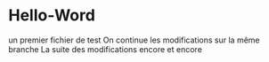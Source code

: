 # Hello-Word
un premier fichier de test
On continue les modifications sur la même branche
La suite des modifications encore et encore
